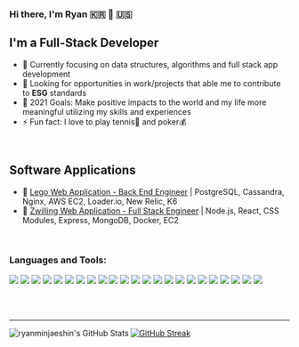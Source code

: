 ### Hi there, I'm Ryan 🇰🇷 🎾 🇺🇸

## I'm a Full-Stack Developer

- 💫   Currently focusing on data structures, algorithms and full stack app development
- 🌱   Looking for opportunities in work/projects that able me to contribute to **ESG** standards
- 🥅   2021 Goals: Make positive impacts to the world and my life more meaningful utilizing my skills and experiences
- ⚡    Fun fact: I love to play tennis🎾 and poker💰
<br />

## Software Applications

- 🔮 [Lego Web Application - Back End Engineer](https://github.com/testing-is-for-noobs/Lego-Web-Application-Back-End-Engineer-Gallery) | PostgreSQL, Cassandra, Nginx, AWS EC2, Loader.io, New Relic, K6
- 🔪 [Zwilling Web Application - Full Stack Engineer](https://github.com/Seeds-of-Change/Zwilling-Web-Application-Full-Stack-Engineer-Produt-Info-Section) | Node.js, React, CSS Modules, Express, MongoDB, Docker, EC2

<br />

### Languages and Tools:


![](https://img.shields.io/badge/Language-JavaScript-informational?style=plastic&logo=javascript&logoColor=white&color=blue)
![](https://img.shields.io/badge/Language-HTML5-informational?style=plastic&logo=html5&logoColor=white&color=blue)
![](https://img.shields.io/badge/Language-CSS3-informational?style=plastic&logo=css3&logoColor=white&color=blue)
![](https://img.shields.io/badge/Database-PostgreSQL-informational?style=plastic&logo=postgresql&logoColor=white&color=blue)
![](https://img.shields.io/badge/Database-MongoDB-informational?style=plastic&logo=mongodb&logoColor=white&color=blue)
![](https://img.shields.io/badge/Database-MySQL-informational?style=plastic&logo=mysql&logoColor=white&color=blue)
![](https://img.shields.io/badge/Database-Cassandra-informational?style=plastic&logo=cassandra&logoColor=white&color=blue)
![](https://img.shields.io/badge/Tools-React-informational?style=plastic&logo=react&logoColor=white&color=blue)
![](https://img.shields.io/badge/Tools-Express-informational?style=plastic&logo=express&logoColor=white&color=blue)
![](https://img.shields.io/badge/Tools-Node.js-informational?style=plastic&logo=node.js&logoColor=white&color=blue)
![](https://img.shields.io/badge/Tools-Webpack-informational?style=plastic&logo=webpack&logoColor=white&color=blue)
![](https://img.shields.io/badge/Tools-Babel-informational?style=plastic&logo=babel&logoColor=white&color=blue)
![](https://img.shields.io/badge/Tools-Postman-informational?style=plastic&logo=postman&logoColor=white&color=blue)
![](https://img.shields.io/badge/Tools-jQuery-informational?style=plastic&logo=jquery&logoColor=white&color=blue)
![](https://img.shields.io/badge/Tools-Trello-informational?style=plastic&logo=trello&logoColor=white&color=blue)
![](https://img.shields.io/badge/Tools-VS_Code-informational?style=plastic&logo=visual-studio-code&logoColor=white&color=blue)
![](https://img.shields.io/badge/Shell-Bash-informational?style=plastic&logo=gnu-bash&logoColor=white&color=blue)
![](https://img.shields.io/badge/Tools-NGINX-informational?style=plastic&logo=nginx&logoColor=white&color=blue)
![](https://img.shields.io/badge/Tools-Docker-informational?style=plastic&logo=docker&logoColor=white&color=blue)
![](https://img.shields.io/badge/Tools-Amazon_AWS-informational?style=plastic&logo=amazon-aws&logoColor=white&color=blue)
![](https://img.shields.io/badge/Testing-Jest-informational?style=plastic&logo=jest&logoColor=white&color=blue)
![](https://img.shields.io/badge/Testing-Mocha-informational?style=plastic&logo=mocha&logoColor=white&color=blue)
![](https://img.shields.io/badge/Testing-New_Relic-informational?style=plastic&logo=new-relic&logoColor=white&color=blue)



<br />
<br />

---


<img align="left" alt="ryanminjaeshin's GitHub Stats" src="https://github-readme-stats.vercel.app/api?username=ryanminjaeshin&show_icons=true&hide_border=true" />

[![GitHub Streak](https://github-readme-streak-stats.herokuapp.com/?user=ryanminjaeshin&theme=tokyonight_duo&hide_border=true&dates=black&stroke=white&currStreakNum=black&sideNums=black&currStreakLabel=black&sideLabels=black)](https://github.com/DenverCoder1/github-readme-streak-stats)


